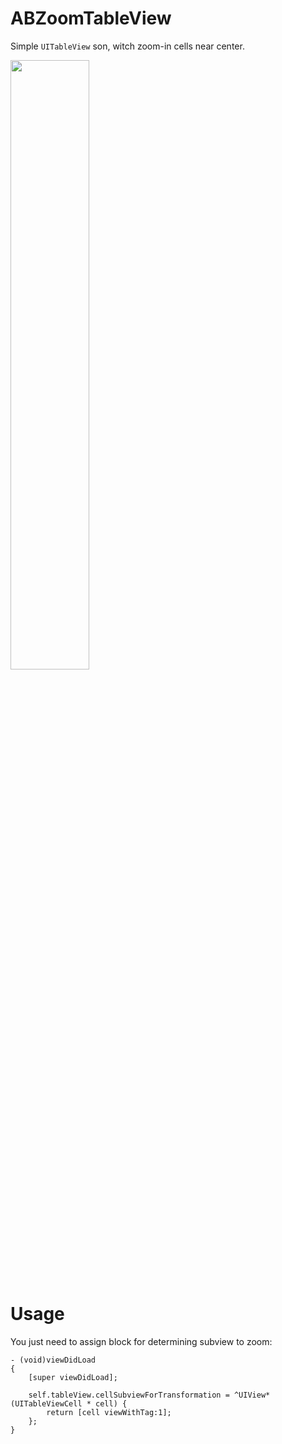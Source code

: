 ABZoomTableView
===============

Simple `UITableView` son, witch zoom-in cells near center.

<img src="https://raw.github.com/k06a/ABZoomTableView/master/ABZoomTableView-screenshot.png" width="50%" />

Usage
===============

You just need to assign block for determining subview to zoom:


```
- (void)viewDidLoad
{
    [super viewDidLoad];
    
    self.tableView.cellSubviewForTransformation = ^UIView*(UITableViewCell * cell) {
        return [cell viewWithTag:1];
    };
}
```
